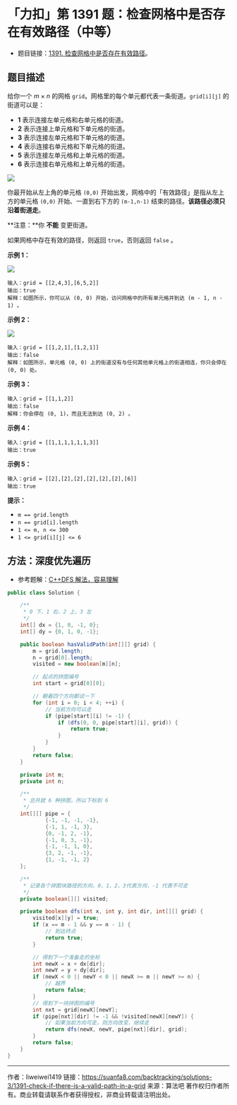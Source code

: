 # 「力扣」第 1391 题：检查网格中是否存在有效路径（中等）

- 题目链接：[1391. 检查网格中是否存在有效路径](https://leetcode-cn.com/problems/check-if-there-is-a-valid-path-in-a-grid/)。

## 题目描述

给你一个 $m \times n$ 的网格 `grid`。网格里的每个单元都代表一条街道。`grid[i][j]` 的街道可以是：

- **1** 表示连接左单元格和右单元格的街道。
- **2** 表示连接上单元格和下单元格的街道。
- **3** 表示连接左单元格和下单元格的街道。
- **4** 表示连接右单元格和下单元格的街道。
- **5** 表示连接左单元格和上单元格的街道。
- **6** 表示连接右单元格和上单元格的街道。

![](https://suanfa8-1252206550.cos.ap-shanghai.myqcloud.com/suanfa8/202305262224721.png)


你最开始从左上角的单元格 `(0,0)` 开始出发，网格中的「有效路径」是指从左上方的单元格 `(0,0)` 开始、一直到右下方的 `(m-1,n-1)` 结束的路径。**该路径必须只沿着街道走**。

**注意：**你 **不能** 变更街道。

如果网格中存在有效的路径，则返回 `true`，否则返回 `false` 。

**示例 1：**

![](https://suanfa8-1252206550.cos.ap-shanghai.myqcloud.com/suanfa8/202305262224906.png)

```
输入：grid = [[2,4,3],[6,5,2]]
输出：true
解释：如图所示，你可以从 (0, 0) 开始，访问网格中的所有单元格并到达 (m - 1, n - 1) 。
```

**示例 2：**

![](https://suanfa8-1252206550.cos.ap-shanghai.myqcloud.com/suanfa8/202305262225311.png)

```
输入：grid = [[1,2,1],[1,2,1]]
输出：false
解释：如图所示，单元格 (0, 0) 上的街道没有与任何其他单元格上的街道相连，你只会停在 (0, 0) 处。
```

**示例 3：**

```
输入：grid = [[1,1,2]]
输出：false
解释：你会停在 (0, 1)，而且无法到达 (0, 2) 。
```

**示例 4：**

```
输入：grid = [[1,1,1,1,1,1,3]]
输出：true
```

**示例 5：**

```
输入：grid = [[2],[2],[2],[2],[2],[2],[6]]
输出：true
```

**提示：**

- `m == grid.length`
- `n == grid[i].length`
- `1 <= m, n <= 300`
- `1 <= grid[i][j] <= 6`

## 方法：深度优先遍历

- 参考题解：[C++DFS 解法，容易理解](https://leetcode-cn.com/problems/check-if-there-is-a-valid-path-in-a-grid/solution/cdfsjie-fa-rong-yi-li-jie-dai-ma-duan-zhu-shi-duo-/)

```java
public class Solution {

    /**
     * 0 下、1 右、2 上、3 左
     */
    int[] dx = {1, 0, -1, 0};
    int[] dy = {0, 1, 0, -1};

    public boolean hasValidPath(int[][] grid) {
        m = grid.length;
        n = grid[0].length;
        visited = new boolean[m][n];

        // 起点的拼图编号
        int start = grid[0][0];

        // 朝着四个方向都试一下
        for (int i = 0; i < 4; ++i) {
            // 当前方向可以走
            if (pipe[start][i] != -1) {
                if (dfs(0, 0, pipe[start][i], grid)) {
                    return true;
                }
            }
        }
        return false;
    }

    private int m;
    private int n;

    /**
     * 总共就 6 种拼图，所以下标到 6
     */
    int[][] pipe = {
            {-1, -1, -1, -1},
            {-1, 1, -1, 3},
            {0, -1, 2, -1},
            {-1, 0, 3, -1},
            {-1, -1, 1, 0},
            {3, 2, -1, -1},
            {1, -1, -1, 2}
    };

    /**
     * 记录各个拼图块路径的方向，0、1、2、3代表方向，-1 代表不可走
     */
    private boolean[][] visited;

    private boolean dfs(int x, int y, int dir, int[][] grid) {
        visited[x][y] = true;
        if (x == m - 1 && y == n - 1) {
            // 到达终点
            return true;
        }

        // 得到下一个准备走的坐标
        int newX = x + dx[dir];
        int newY = y + dy[dir];
        if (newX < 0 || newY < 0 || newX >= m || newY >= n) {
            // 越界
            return false;
        }
        // 得到下一块拼图的编号
        int nxt = grid[newX][newY];
        if (pipe[nxt][dir] != -1 && !visited[newX][newY]) {
            // 如果当前方向可走，则方向改变，继续走
            return dfs(newX, newY, pipe[nxt][dir], grid);
        }
        return false;
    }
}
```



---

作者：liweiwei1419
链接：https://suanfa8.com/backtracking/solutions-3/1391-check-if-there-is-a-valid-path-in-a-grid
来源：算法吧
著作权归作者所有。商业转载请联系作者获得授权，非商业转载请注明出处。